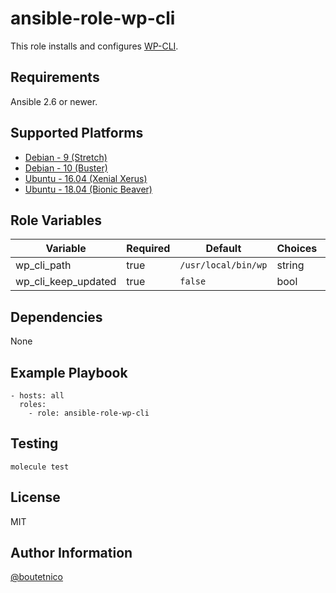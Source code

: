 ansible-role-wp-cli
===================

This role installs and configures [WP-CLI](https://wp-cli.org/).

Requirements
------------

Ansible 2.6 or newer.

Supported Platforms
-------------------

- [Debian - 9 (Stretch)](https://wiki.debian.org/DebianStretch)
- [Debian - 10 (Buster)](https://wiki.debian.org/DebianBuster)
- [Ubuntu - 16.04 (Xenial Xerus)](http://releases.ubuntu.com/16.04/)
- [Ubuntu - 18.04 (Bionic Beaver)](http://releases.ubuntu.com/18.04/)

Role Variables
--------------

| Variable            | Required | Default             | Choices   | Comments                                      |
|---------------------|----------|---------------------|-----------|-----------------------------------------------|
| wp_cli_path         | true     | `/usr/local/bin/wp` | string    |                                               |
| wp_cli_keep_updated | true     | `false`             | bool      |                                               |

Dependencies
------------

None

Example Playbook
----------------

    - hosts: all
      roles:
        - role: ansible-role-wp-cli

Testing
-------

    molecule test

License
-------

MIT

Author Information
------------------

[@boutetnico](https://github.com/boutetnico)
